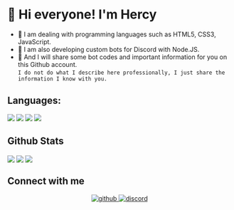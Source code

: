 
# 👋 Hi everyone! I'm Hercy

- 📘 I am dealing with programming languages such as HTML5, CSS3, JavaScript.
- 📕 I am also developing custom bots for Discord with Node.JS.
- 📗 And I will share some bot codes and important information for you on this Github account. <br>
`I do not do what I describe here professionally, I just share the information I know with you.`

## Languages:
<p>
<img src="https://img.shields.io/badge/javascript%20-%23323330.svg?&style=for-the-badge&logo=javascript&logoColor=%23F7DF1E"/> 
<img src="https://img.shields.io/badge/html5%20-%23E34F26.svg?&style=for-the-badge&logo=html5&logoColor=white"/>  
<img src="https://img.shields.io/badge/css3%20-%231572B6.svg?&style=for-the-badge&logo=css3&logoColor=white"/> 
<img src="https://img.shields.io/badge/node.js%20-%2343853D.svg?&style=for-the-badge&logo=node.js&logoColor=white"/>
</p>

## Github Stats  
<img align="center" src="https://github-readme-stats.vercel.app/api/top-langs/?username=TheHercy&theme=tokyonight&hide=batchfile">
<img align="center" src="https://github-readme-stats.vercel.app/api?username=TheHercy&theme=tokyonight">
<img align="center" src="https://github-readme-streak-stats.herokuapp.com/?user=TheHercy&theme=tokyonight">

## Connect with me  
<div align="center">
<a href="https://github.com/TheHercy" target="_blank">
<img src=https://img.shields.io/badge/github-%2324292e.svg?&style=for-the-badge&logo=github&logoColor=white alt=github style="margin-bottom: 5px;" />
</a>
<a href="https://discord.gg/YwdKwsaHYM" target="_blank">
<img src=https://img.shields.io/badge/discord-%2324292e.svg?&style=for-the-badge&logo=discord&logoColor=white alt=discord style="margin-bottom: 5px;" />
</a>  
</div>  
